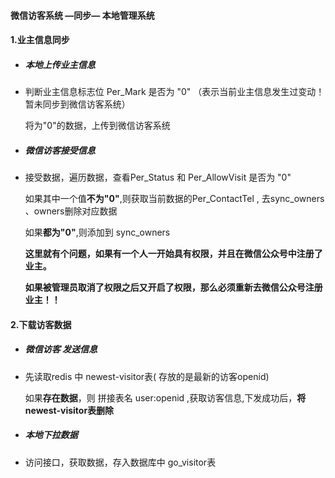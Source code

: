 #### 微信访客系统 —同步— 本地管理系统 

#### 1.业主信息同步

- ##### 本地上传业主信息

- 判断业主信息标志位 Per_Mark 是否为 "0" （表示当前业主信息发生过变动！暂未同步到微信访客系统）

  将为"0"的数据，上传到微信访客系统

  

- ##### 微信访客接受信息

- 接受数据，遍历数据，查看Per_Status 和 Per_AllowVisit 是否为 "0"

  如果其中一个值**不为"0"**,则获取当前数据的Per_ContactTel , 去sync_owners 、owners删除对应数据

  如果**都为"0"**,则添加到 sync_owners

  **这里就有个问题，如果有一个人一开始具有权限，并且在微信公众号中注册了业主。**

  **如果被管理员取消了权限之后又开启了权限，那么必须重新去微信公众号注册业主！！**

  

#### 2.下载访客数据

- ##### 微信访客 发送信息

- 先读取redis 中 newest-visitor表( 存放的是最新的访客openid)

  如果**存在数据**，则 拼接表名 user:openid ,获取访客信息,下发成功后，**将newest-visitor表删除**



- ##### 本地下拉数据

- 访问接口，获取数据，存入数据库中 go_visitor表